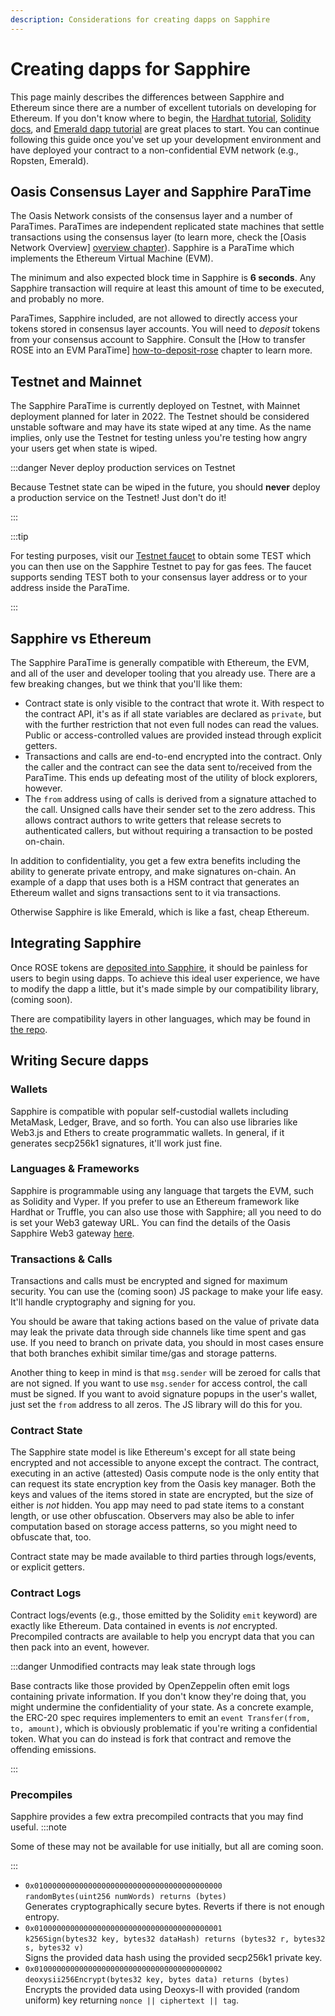 ```yaml
---
description: Considerations for creating dapps on Sapphire
---
```


# Creating dapps for Sapphire

This page mainly describes the differences between Sapphire and Ethereum
since there are a number of excellent tutorials on developing for Ethereum.
If you don't know where to begin, the [Hardhat tutorial], [Solidity docs], and
[Emerald dapp tutorial] are great places to start. You can continue following
this guide once you've set up your development environment and have deployed
your contract to a non-confidential EVM network (e.g., Ropsten, Emerald).


[Hardhat tutorial]: https://hardhat.org/tutorial
[Solidity docs]: https://docs.soliditylang.org/en/v0.8.15/solidity-by-example.html
[Emerald dapp tutorial]: ../emerald-paratime/writing-dapps-on-emerald.md

## Oasis Consensus Layer and Sapphire ParaTime

The Oasis Network consists of the consensus layer and a number of ParaTimes.
ParaTimes are independent replicated state machines that settle transactions
using the consensus layer (to learn more, check the [Oasis Network Overview]
[overview chapter]). Sapphire is a ParaTime which implements the Ethereum
Virtual Machine (EVM).

The minimum and also expected block time in Sapphire is **6 seconds**. Any
Sapphire transaction will require at least this amount of time to be executed,
and probably no more.

ParaTimes, Sapphire included, are not allowed to directly access your tokens stored
in consensus layer accounts. You will need to _deposit_ tokens from your consensus
account to Sapphire. Consult the [How to transfer ROSE into an EVM ParaTime]
[how-to-deposit-rose] chapter to learn more.


[overview chapter]: /general/oasis-network/overview
[how-to-deposit-rose]: /general/manage-tokens/how-to-transfer-rose-into-evm-paratime
[Testnet faucet]: https://faucet.testnet.oasis.dev/

## Testnet and Mainnet

The Sapphire ParaTime is currently deployed on Testnet, with Mainnet deployment planned for later in 2022.
The Testnet should be considered unstable software and may have its state wiped at any
time. As the name implies, only use the Testnet for testing unless you're testing how angry
your users get when state is wiped.

:::danger Never deploy production services on Testnet

Because Testnet state can be wiped in the future, you should **never** deploy a
production service on the Testnet! Just don't do it!

:::

:::tip

For testing purposes, visit our [Testnet faucet] to obtain some TEST which you
can then use on the Sapphire Testnet to pay for gas fees. The faucet supports
sending TEST both to your consensus layer address or to your address inside the
ParaTime.

:::

[network-parameters]: /general/oasis-network/network-parameters
[Testnet]: /general/foundation/testnet/

## Sapphire vs Ethereum

The Sapphire ParaTime is generally compatible with Ethereum, the EVM, and all of the
user and developer tooling that you already use. There are a few breaking changes,
but we think that you'll like them:

* Contract state is only visible to the contract that wrote it. With respect
  to the contract API, it's as if all state variables are declared as `private`, but
  with the further restriction that not even full nodes can read the values. Public or
  access-controlled values are provided instead through explicit getters.
* Transactions and calls are end-to-end encrypted into the contract. Only the caller
  and the contract can see the data sent to/received from the ParaTime. This ends up
  defeating most of the utility of block explorers, however.
* The `from` address using of calls is derived from a signature attached to the call.
  Unsigned calls have their sender set to the zero address. This allows contract authors
  to write getters that release secrets to authenticated callers, but without
  requiring a transaction to be posted on-chain.

In addition to confidentiality, you get a few extra benefits including the ability to generate private
entropy, and make signatures on-chain. An example of a dapp that uses both is a HSM contract
that generates an Ethereum wallet and signs transactions sent to it via transactions.

Otherwise Sapphire is like Emerald, which is like a fast, cheap Ethereum.

## Integrating Sapphire

Once ROSE tokens are [deposited into Sapphire], it should be painless for users to begin
using dapps. To achieve this ideal user experience, we have to modify the dapp a little,
but it's made simple by our compatibility library, (coming soon).

There are compatibility layers in other languages, which may be found in [the repo].


[deposited into Sapphire]: /general/manage-tokens/how-to-transfer-rose-into-evm-paratime
[the repo]: https://github.com/oasisprotocol/sapphire-paratime/tree/main/clients

## Writing Secure dapps

### Wallets

Sapphire is compatible with popular self-custodial wallets including MetaMask,
Ledger, Brave, and so forth. You can also use libraries like Web3.js and Ethers
to create programmatic wallets. In general, if it generates secp256k1 signatures,
it'll work just fine.

### Languages & Frameworks

Sapphire is programmable using any language that targets the EVM, such as Solidity
and Vyper. If you prefer to use an Ethereum framework like Hardhat or Truffle, you
can also use those with Sapphire; all you need to do is set your Web3 gateway URL.
You can find the details of the Oasis Sapphire Web3 gateway
[here](/developers/sapphire-paratime#web3-gateway).


### Transactions & Calls

Transactions and calls must be encrypted and signed for maximum security. You can
use the (coming soon) JS package to make your life easy. It'll
handle cryptography and signing for you.

You should be aware that taking actions based on the value of private data may
leak the private data through side channels like time spent and gas use. If you
need to branch on private data, you should in most cases ensure that both
branches exhibit similar time/gas and storage patterns.

Another thing to keep in mind is that `msg.sender` will be zeroed for calls that are
not signed. If you want to use `msg.sender` for access control, the call must be
signed. If you want to avoid signature popups in the user's wallet, just set the
`from` address to all zeros. The JS library will do this for you.

### Contract State

The Sapphire state model is like Ethereum's except for all state being encrypted
and not accessible to anyone except the contract. The contract, executing in an
active (attested) Oasis compute node is the only entity that can request its
state encryption key from the Oasis key manager. Both the keys and values of the
items stored in state are encrypted, but the size of either is *not* hidden. You
app may need to pad state items to a constant length, or use other obfuscation.
Observers may also be able to infer computation based on storage access patterns,
so you might need to obfuscate that, too.

Contract state may be made available to third parties through logs/events, or
explicit getters.

### Contract Logs

Contract logs/events (e.g., those emitted by the Solidity `emit` keyword)
are exactly like Ethereum. Data contained in events is *not* encrypted.
Precompiled contracts are available to help you encrypt data that you can
then pack into an event, however.

:::danger Unmodified contracts may leak state through logs

Base contracts like those provided by OpenZeppelin often emit logs containing
private information. If you don't know they're doing that, you might undermine
the confidentiality of your state. As a concrete example, the ERC-20 spec
requires implementers to emit an `event Transfer(from, to, amount)`, which is
obviously problematic if you're writing a confidential token. What you can
do instead is fork that contract and remove the offending emissions.

:::


### Precompiles

Sapphire provides a few extra precompiled contracts that you may find useful.
:::note

Some of these may not be available for use initially, but all are coming soon.

:::

* `0x010000000000000000000000000000000000000000`  
  `randomBytes(uint256 numWords) returns (bytes)`  
  Generates cryptographically secure bytes. Reverts if there is not enough entropy.
* `0x010000000000000000000000000000000000000001`  
  `k256Sign(bytes32 key, bytes32 dataHash) returns (bytes32 r, bytes32 s, bytes32 v)`  
  Signs the provided data hash using the provided secp256k1 private key.
* `0x010000000000000000000000000000000000000002`  
  `deoxysii256Encrypt(bytes32 key, bytes data) returns (bytes)`  
  Encrypts the provided data using Deoxys-II with provided (random uniform) key
  returning `nonce || ciphertext || tag`.
